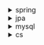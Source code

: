 <details>
<summary>spring</summary>
<div markdown="1">
 
 + 스프링이란
    + 자바의 큰 특징인 객체지향 언어가 가진 강력한 특징을 살리고 좋은 객체지향 어플리케이션을 개발할 수 있게 도와주는 프레임워크이다.

 + 스프링이 객체지향이라고 표현되는 이유
    + 스프링은 OCP와 DIP를 통해 객체지향의 핵심인 다형성을 지키고 있는데 DI컨테이너를 통해 의존성을 주입함으로써 구현체를 언제든지 유연하게 변경할 수 있도록 한다.

 + 스프링 장 단점
    + 장점 : 코드를 개발할때 특정한 라이브러리나 컨테이너에 기술에 종속이지 않고 자바 코드를 이용해서 객체를 구성하는 방식을 그대로 스프링에서 사용할 수 있는 POJO기반의 구성이다. DI컨테이너가 객체의 생성과 의존관계 주입을 대신 해주기때문에 개발자는 역할 구현에만 신경쓰면 된다. 보안이나 로그, 트랜잭션과 같은 횡단 관심사를 모듈로 분리하는 AOP 관점지향 프로그래밍을 통해 반복적인 코드를 줄이고 핵심 비지니스 로직에 집중 할 수 있다. 

 + 스프링부트의 메인 메서드를 실행하는 곳에붙어있는 스프링부트애플리케이션 어노테이션에 대해 설명해라. 스프링부트가 돌아가기 위해서 정확히는 컨테이너가 돌아가기 위해서 스프링부트의 컨테이너가 실행되기 전까지 어떤 진행과정을 거치냐
    + 스프링부트애플리케이션 어노테이션은 내부적으로 @SpringBootConfiguration, @EnableAutoConfiguration, @ComponentScan 세가지 어노테이션을 가지고 있으며 자동설정 및 Bean읽기와 생성을 자동으로 한다.
    + @ComponentScan : 하위 패키지들을 스캔하여 @Component가 선언된 클래스들을 찾아 Bean으로 등록하는 역할을한다. 
    + @EnableAutoConfiguration : 스프링부트의 Application Context 설정을 자동으로 수행한다는 어노테이션으로 AopAutoConfiguration, BatchAutoConfiguration, CacheAutoConfiguration등 class 내부에 정의된 여러 라이브러리 클래스들을 자동으로 찾아 Bean으로 등록한다. 설정값을 추가하지 않으면 기본값으로 작동한다.
    + @SpringBootConfiguration :  @Configuration과 동일한 역할이며 해당 어노테이션이 붙은 클래스가 하나 이상의 @Bean메서드를 선언하여 사용자가 추가적으로 빈이나 설정 클래스들을 등록하게 한다. 


 + 스프링부트와 스프링의 차이점중에 설정을 자동으로 해주는 부분에 대한 어노테이션에 대한 질문
    + @EnableAutoConfiguration

 + 스프링 mvc가 뭐냐
    + Spring MVC는 Spring에서 제공하는 모듈로 Model, View, Controller 세 가지 구성 요소를 통해 요청을 처리하고 단순한 텍스트 응답이나 REST형식의 응답은 물론 화면을 표시하는 html을 return하는 다양한 응답 형식을 제공하는 모듈이다. 주요 구성 요소는 Model, View, Controller이지만 프론트 컨트롤러인 DispatcherServlet을 통해 가장 앞에서 Http 요청을 받게하고 HandlerMapping을 통해 해당 요청을 처리할 Controller에게 요청을 위임하고 처리된 요청을 뷰 리졸버를 통해 응답 결과를 생성할 View를 찾아 최종적으로 클라이언트에게 화면을 제공한다.


 + 스프링 시큐리티에서 인증 인가 처리시 필터체인에 대해 설명해라
    + 스프링 시큐리티는 메인 필터들 사이에 시큐리티 필터 체인을 그룹화 시켜 그룹에 속한 필터들을 url에 따라 적용 여부를 판단하여 요청이 해당 필터들을 거쳐 최종적으로 서블릿에 도달하는 구조이다. 

 + 기억에 남는 필터에 대해, 해당 필터가 어떤 동작을 하는지
    + UsernamePasswordAuthenticationFilter : Username과 password기반의 인증과정을 거치며 인증 성공 시 Authentication객체를 SecurityContext에 저장하는 필터이다.
BasicAuthenticationFilter : 요청 헤더 값을 읽어와 SecurityContextHolder에 저장하여 매번 요청마다 인증을 시도하므로 stateless하다는 특징이 있다.
</div>
</details>

<details>
<summary>jpa</summary>
<div markdown="1">
 
 + jdbc나 myBatis를 사용하지 않고 jpa를 사용한 이유
    + jpa는 자바 진영의 ORM 기술 표준으로 객체와 관계를 매핑하는 ORM을 통해 객체는 객체대로 설계하고 관계형 데이터베이스는 관계형 데이터베이스 대로 설계할 수 있게 하여 기존 myBatis의 쿼리 매핑 코드를 작성하지 않고도 기본적인 CRUD나 페이징 처리같은 미리 구현되어있는 코드가 많아 비지니스로직에 집중 할 수 있으며 RDB종류에 관계없이 사용이 가능하기 때문에 DB변경이 있어도 코드 재사용이 가능하다.

 + entity매니저에 대해 설명해라
    + jpa는 엔티티를 영구 저장하는 환경인 영속성 컨텍스트가 있는데 엔티티 매니저를 통해 영속성 컨텍스트에 조회, 저장하여 영속성 컨텍스트에 엔티티를 보관하고 관리한다. 
    + 1차캐시 : 영속성 컨텍스트 내부에는 1차 캐시가 있는데 영속성 컨텍스트 내부에 엔티티가 있는 상태를 영속 상태라고 하며 영속 상태일때 조회 시 해당 엔티티를 DB에서 읽는 것이 아니라 영속성 컨텍스트 내부에 있는 1차캐시에서 값을 읽어온다. 
    + 동일성 보장 : 같은 트랜잭션 안에서 같은 객체를 비교하면 동일성을 보장한다.
    + 쓰기 지연 : 영속성 컨텍스트 내부에는 쓰기지연 저장소가 있는데 엔티티를 생성하고 persist(저장) 하게 되면 내부적으로 쓰기지연 저장소에 저장이 되어있다가 트랜잭션이 커밋되는 시점에 쓰기지연 저장소에 있던 쿼리가 DB에 반영된다.
    + 변경 감지 : 엔티티의 값을 변경하고 저장하지 않아도, 트랜잭션을 커밋하는 시점에 처음 엔티티가 영속성 컨텍스트에 들어온 상태를 보관하는 1차 캐시의 스냅샷과 엔티티를 비교하여 변경 사항이 있을 경우 update쿼리를 만들어 쓰기지연 저장소에 저장하고 커밋되면 실제 update쿼리가 DB에 날아간다.
</div>
</details>

<details>
<summary>mysql</summary>
<div markdown="1">
 
 + mysql의 엔진구조에 대해 설명해라
    + mysql서버는 mysql엔진과 스토리지 엔진으로 이루어진다. mysql엔진은 클라이언트로부터의 접속 및 쿼리 요청을 담당하는 커넥션 핸들러와 SQL파서, 전처리기 그리고 쿼리의 최적화된 실행을 위한 옵티마이저로 이루어져있다. 쿼리문장을 분석하거나 최적화 하는 기능은 mysql엔진이 해결하지만 실제 데이터를 디스크 스토리지에 저장하거나 디스크 스토리지로부터 데이터를 읽어오는 부분은 스토리지 엔진이 담당한다.

 + 스토리지 엔진에 대한 설명과 어떤 종류가 있는지
    + 스토리지 엔진은 여러 종류가 있는데 크게 MyISAM과 InnoDB이 있으며 실제 데이터를 디스크에 저장하거나 디스크에 있는 데이터를 읽어오는 역할을 한다. 
  
 + 이노디비의 특징이 뭐냐
    + 클러스터링 인덱스 : 이노디비의 모든 테이블은 프라이머리키를 기준으로 클러스터링 되어 저장된다. 모든 인덱스는 레코드 주소 대신 프라이머리 키의 값을 논리적인 주소로 사용하며 프라이머리 키 기반의 검색이 매우 빠르다. 
    + 외래키 지원
    + MVCC : 레코드 레벨의 트랜잭션을 지원하기 때문에 하나의 레코드에 대해 여러 개의 버전이 동시에 관리되며 언두로그를 통해 잠금 없는 일관된 읽기를 제공한다. 트랜잭션 격리 수준을 보장하기 위해 변경되기 전의 데이터를 백업하고 이것을 언두로그에 저장한다. 
    + 버퍼 풀 : 버퍼풀은 데이터베이스 서버의 성능 향상을 위해 데이터 캐시와 쓰기 버퍼링이라는 기능을 제공한다.

 +  트랜잭션을 사용할때 여러가지 격리레벨을 지원하는데 격리레벨 네가지에 대한 종류와 어떤 식으로 동작하는지 각 격리 레벨에서 발생하는 문제점이 뭔지에 대해 설명해라
    + 여러 트랜잭션이 동시에 처리될 때 특정 트랜잭션이 다른 트랜잭션에서 변경하거나 조회하는 데이터를 볼 수 있게 허용할지 말지를 결정하는 것이다.
    + READ UNCOMMITTED : 커밋되지 않은 결과도 다른 트랜잭션에서 볼 수 있기 때문에 어떤 트랜잭션에서 처리한 작업이 완료되지 않았는데도 다른 트랜잭션에서 볼 수 있는 현상인 더티리드가 발생한다. 
    + READ COMMITTED : 커밋된 데이터를 언두로그에서 읽기때문에 하나의 트랜잭션 내에서 똑같은 SELECT쿼리를 실행했을 때 항상 같은 결과를 가져와야 하는 NON-REPEATABLE READ문제가 발생한다.
    + REPEATABLE READ : 자신의 트랜잭션 번호보다 큰 트랜잭션 번호에서 변경된 데이터는 언두로그에서 읽기 때문에 NON REPEATABLE READ문제점을 해결할 수 있다. 그러나 SELECT FOR UPDATE는 SELECT하는 레코드에 쓰기 잠금을 걸어야 하는데 언두 레코드에는 잠금을 걸 수 없으므로 조회되는 레코드를 언두 영역이 아니라 현재 레코드의 값을 가져오게 된다. 한 트랜잭션 안에서 일정 범위의 레코드를 두번 읽을때 첫번째 쿼리에서 없었던 유령 레코드가 두번째 쿼리에서 나타나는 현상을 PHANTOM READ라고 하는데 이노디비는 넥스트키락을 통해 레코드 삽입이 불가능하므로 PHANTOM READ의 문제점을 해결한다. 
    + SERIALIZABLE : 가장 엄격한 격리수준이며 읽기 작업도 공유잠금을 획득해야 하기때문에 다른 트랜잭션이 쓰기도 할 수 없다. 이노디비의 특징인 잠금이 필요없는 일관된 읽기를 사용할 수 없으며 동시처리 성능이 매우 떨어진다.


 + 공유락과 쓰기락 알고 있냐?
    + 락은 공유데이터 접근에 대한 순차성을 보장한다.
    + 공유락 : 데이터를 읽기 할때 사용하는 락으로 READ LOCK끼리는 동시 접근이 가능한데 쓰기락의 접근을 막는다. 
    + 쓰기락 : 쓰기락이 끝나기 전까지 어떠한 접근도 허용하지 않으며 다른 트랜잭션이 읽거나 수정할 수 없다.  공유락에 대해서도 배타적이다. 
</div>
</details>

<details>
<summary>cs</summary>
<div markdown="1">
 
 + 프로세스와 쓰레드의 차이점
    + 프로세스와 스레드는 작동방식에 차이가 있다. 프로세스는 메모리에 올라갈때 운영체제의 자원을 할당받는데 이 때 운영체제는 프로세스마다 각각 독립된 영역을 Code, Data, Stack, Heap 형식으로 할당한다. 각각 독립된 영역을 할당받기 때문에 프로세스는 다른 프로세스의 데이터에 접근할 수 없다. 그러나 스레드는 한 프로세스 내부에서  여러 쓰레드가 Stack을 제외한 나머지 Code, Data, Heap영역을 공유하기 때문에 작업전환 시 공유 메모리에 대한 자원을 절약할 수 있다. 

 + TCP와 UDP의 차이점
    + TCP는 가상회선방식 패킷교환방식을 통해 주고받는 데이터의 순서를 보장하며 연결지향형 프로토콜이다. UDP는 데이터그램 패킷교환방식으로 비연결형 프로토콜이다. 
 
</div>
</details>
